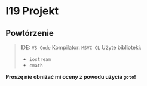 # I19 Projekt

## Powtórzenie

> IDE: `VS Code`
> Kompilator: `MSVC CL`
> Użyte biblioteki:
>
> -   `iostream`
> -   `cmath`

**Proszę nie obniżać mi oceny z powodu użycia `goto`!**
